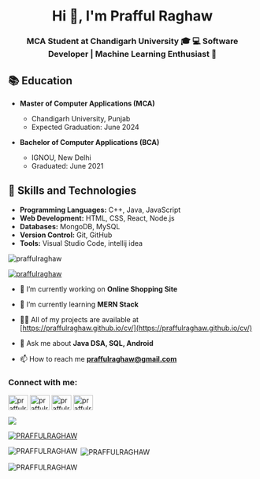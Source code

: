 <h1 align="center">Hi 👋, I'm Prafful Raghaw</h1>
<h3 align="center">MCA Student at Chandigarh University 🎓 💻 Software Developer | Machine Learning Enthusiast 🤖</h3>


## 📚 Education

- **Master of Computer Applications (MCA)**
  - Chandigarh University, Punjab 
  - Expected Graduation: June 2024
  
- **Bachelor of Computer Applications (BCA)**
  - IGNOU, New Delhi
  - Graduated: June 2021



## 🚀 Skills and Technologies

- **Programming Languages:** C++, Java, JavaScript
- **Web Development:** HTML, CSS, React, Node.js
- **Databases:** MongoDB, MySQL
- **Version Control:** Git, GitHub
- **Tools:** Visual Studio Code, intellij idea

<p align="left"> <img src="https://komarev.com/ghpvc/?username=praffulraghaw&label=Profile%20views&color=0e75b6&style=flat" alt="praffulraghaw" /> </p>

<p align="left"> <a href="https://twitter.com/praffulraghaw" target="blank"><img src="https://img.shields.io/twitter/follow/praffulraghaw?logo=twitter&style=for-the-badge" alt="praffulraghaw" /></a> </p>


- 🔭 I’m currently working on **Online Shopping Site**

- 🌱 I’m currently learning **MERN Stack**

- 👨‍💻 All of my projects are available at [https://praffulraghaw.github.io/cv/](https://praffulraghaw.github.io/cv/)

- 💬 Ask me about **Java DSA, SQL, Android**

- 📫 How to reach me **praffulraghaw@gmail.com**



<h3 align="left">Connect with me:</h3>
<p align="left">
<a href="https://twitter.com/praffulraghaw" target="blank" ><img align="center" src="https://raw.githubusercontent.com/rahuldkjain/github-profile-readme-generator/master/src/images/icons/Social/twitter.svg" alt="praffulraghaw" height="30" width="40" /></a>
<a href="https://linkedin.com/in/praffulraghaw" target="blank" ><img align="center" src="https://raw.githubusercontent.com/rahuldkjain/github-profile-readme-generator/master/src/images/icons/Social/linked-in-alt.svg" alt="praffulraghaw" height="30" width="40" /></a>
<a href="https://instagram.com/prafful_raghaw" target="blank" ><img align="center" src="https://raw.githubusercontent.com/rahuldkjain/github-profile-readme-generator/master/src/images/icons/Social/instagram.svg" alt="praffulraghaw" height="30" width="40" /></a>
<a href="https://www.hackerrank.com/profile/praffulraghaw" target="blank" ><img align="center" src="https://raw.githubusercontent.com/rahuldkjain/github-profile-readme-generator/master/src/images/icons/Social/hackerrank.svg" alt="praffulraghaw" height="30" width="40" /></a>
</p>

[![](https://visitcount.itsvg.in/api?id=PRAFFULRAGHAW&label=Profile%20Views&color=1&icon=5&pretty=false)](https://visitcount.itsvg.in)

<p align="left"> <a href="https://github.com/ryo-ma/github-profile-trophy"><img src="https://github-profile-trophy.vercel.app/?username=PRAFFULRAGHAW" alt="PRAFFULRAGHAW" /></a> </p>


<p><img align="left" src="https://github-readme-stats.vercel.app/api/top-langs?username=PRAFFULRAGHAW&show_icons=true&locale=en&layout=compact" alt="PRAFFULRAGHAW" /></p>

<p>&nbsp;<img align="center" src="https://github-readme-stats.vercel.app/api?username=PRAFFULRAGHAW&show_icons=true&locale=en" alt="PRAFFULRAGHAW" /></p>

<p><img align="center" src="https://github-readme-streak-stats.herokuapp.com/?user=PRAFFULRAGHAW&" alt="PRAFFULRAGHAW" /></p>



